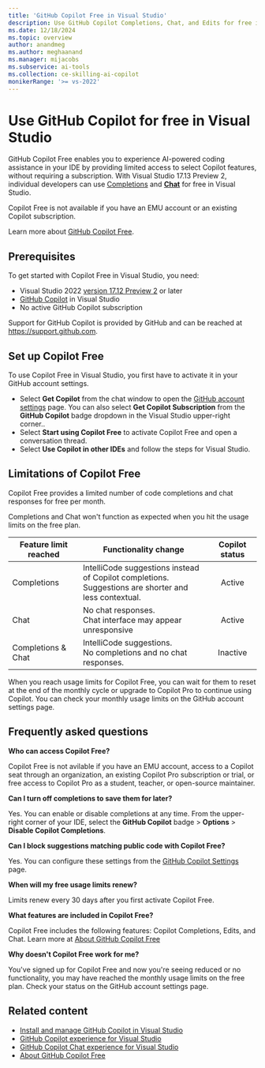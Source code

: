 ```yaml
---
title: 'GitHub Copilot Free in Visual Studio'
description: Use GitHub Copilot Completions, Chat, and Edits for free in Visual Studio.
ms.date: 12/18/2024
ms.topic: overview 
author: anandmeg
ms.author: meghaanand
ms.manager: mijacobs
ms.subservice: ai-tools
ms.collection: ce-skilling-ai-copilot
monikerRange: '>= vs-2022'
---
```

# Use GitHub Copilot for free in Visual Studio

GitHub Copilot Free enables you to experience AI-powered coding assistance in your IDE by providing limited access to select Copilot features, without requiring a subscription. With Visual Studio 17.13 Preview 2, individual developers can use [Completions](visual-studio-github-copilot-extension.md) and [**Chat**](visual-studio-github-copilot-chat.md) for free in Visual Studio.

Copilot Free is not available if you have an EMU account or an existing Copilot subscription.

Learn more about [GitHub Copilot Free](https://aka.ms/ghdocscopilotfreepage).

## Prerequisites

To get started with Copilot Free in Visual Studio, you need:
+ Visual Studio 2022 [version 17.12 Preview 2](/visualstudio/releases/2022/release-history) or later
+ [GitHub Copilot](visual-studio-github-copilot-install-and-states.md) in Visual Studio
+ No active GitHub Copilot subscription

Support for GitHub Copilot is provided by GitHub and can be reached at https://support.github.com.

## Set up Copilot Free

To use Copilot Free in Visual Studio, you first have to activate it in your GitHub account settings.

- Select **Get Copilot** from the chat window to open the [GitHub account settings](https://github.com/settings/copilot) page.
  You can also select **Get Copilot Subscription** from the **GitHub Copilot** badge dropdown in the Visual Studio upper-right corner..
- Select **Start using Copilot Free** to activate Copilot Free and open a conversation thread.
- Select **Use Copilot in other IDEs** and follow the steps for Visual Studio. 

## Limitations of Copilot Free

Copilot Free provides a limited number of code completions and chat responses for free per month.

Completions and Chat won't function as expected when you hit the usage limits on the free plan.

| **Feature limit reached** | **Functionality change** | **Copilot status** |
|-------------|----------------------|:----------:|
| Completions | IntelliCode suggestions instead of Copilot completions. <br/> Suggestions are shorter and less contextual. | Active |
| Chat | No chat responses. <br/> Chat interface may appear unresponsive | Active |
| Completions & Chat |  IntelliCode suggestions. <br/> No completions and no chat responses. | Inactive |

When you reach usage limits for Copilot Free, you can wait for them to reset at the end of the monthly cycle or upgrade to Copilot Pro to continue using Copilot.
You can check your monthly usage limits on the GitHub account settings page.

## Frequently asked questions

**Who can access Copilot Free?**

Copilot Free is not avilable if you have an EMU account, access to a Copilot seat through an organization, an existing Copilot Pro subscription or trial, or free access to Copilot Pro as a student, teacher, or open-source maintainer.

**Can I turn off completions to save them for later?**

Yes. You can enable or disable completions at any time. From the upper-right corner of your IDE, select the **GitHub Copilot** badge > **Options** > **Disable Copilot Completions**. 

**Can I block suggestions matching public code with Copilot Free?**

Yes. You can configure these settings from the [GitHub Copilot Settings](https://github.com/settings/copilot) page.

**When will my free usage limits renew?**

Limits renew every 30 days after you first activate Copilot Free.

**What features are included in Copilot Free?**

Copilot Free includes the following features: Copilot Completions, Edits, and Chat.
Learn more at [About GitHub Copilot Free](https://aka.ms/ghdocscopilotfreepage)

**Why doesn't Copilot Free work for me?**

You've signed up for Copilot Free and now you're seeing reduced or no functionality, you may have reached the monthly usage limits on the free plan.
Check your status on the GitHub account settings page.

## Related content

- [Install and manage GitHub Copilot in Visual Studio](visual-studio-github-copilot-install-and-states.md)
- [GitHub Copilot experience for Visual Studio](visual-studio-github-copilot-extension.md)
- [GitHub Copilot Chat experience for Visual Studio](visual-studio-github-copilot-chat.md)
- [About GitHub Copilot Free](https://aka.ms/ghdocscopilotfreepage)
